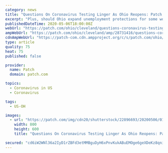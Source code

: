 ```yaml
---
category: news
title: "Questions On Coronavirus Testing Linger As Ohio Reopens: Patch PM"
excerpt: "Plus, should Ohio expand unemployment protections for some workers?, how to celebrate Mother's Day during COVID-19 and more."
publishedDateTime: 2020-05-06T18:00:00Z
webUrl: "https://patch.com/ohio/cleveland/questions-coronavirus-testing-linger-ohio-reopens-patch-pm"
ampWebUrl: "https://patch.com/ohio/cleveland/amp/28731416/questions-coronavirus-testing-linger-ohio-reopens-patch-pm"
cdnAmpWebUrl: "https://patch-com.cdn.ampproject.org/c/s/patch.com/ohio/cleveland/amp/28731416/questions-coronavirus-testing-linger-ohio-reopens-patch-pm"
type: article
quality: 75
heat: 75
published: false

provider:
  name: Patch
  domain: patch.com

topics:
  - Coronavirus in US
  - Coronavirus

tags:
  - US-OH

images:
  - url: "https://patch.com/img/cdn20/shutterstock/22896693/20200506/012029/styles/patch_image/public/shutterstock-522191554___06131937258.jpg?width=984"
    width: 800
    height: 600
    title: "Questions On Coronavirus Testing Linger As Ohio Reopens: Patch PM"

secured: "cd6iW2WNl36a2IyD1rZBFd3etMMBguDyH6xPnvKukABuEMOge6geXDeKz8qnigJ0lOHxkGJnWins8jM9v5xhS9KqDYzWQxWM75UeotDQM5bgk5fj7/08RbPoPgzj2IZOh5iS5hHl2oDMhuS6POta48AllriVLBbDKtNssl0xbqbeFFzc38ClFzp8iZeNKGGho+cJyWH5PjT9/gy0I9E1sYEpEbVoNtKyM815VCn+hxwZvu5PI+kqiXKDaDrZeDdGsAxU323M/rCITNasoPuUzI9bvpi9vb2RLMQk/2KE4uTCC6xQTdABc6IhklErMWgN;Jvs3Soy2cgLh6/Bdnf/fmw=="
---
```


